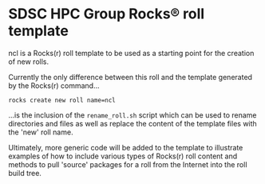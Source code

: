# SDSC HPC Group Rocks® roll template

ncl is a Rocks(r) roll template to be used as a starting point for the creation of new rolls.

Currently the only difference between this roll and the template generated by the Rocks(r) command...

	rocks create new roll name=ncl

...is the inclusion of the `rename_roll.sh` script which can be used to rename directories and files as well as replace the content of the template files with the 'new' roll name.

Ultimately, more generic code will be added to the template to illustrate examples of how to include various types of Rocks(r) roll content and methods to pull 'source' packages for a roll from the Internet into the roll build tree.
